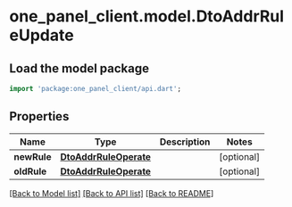 # one_panel_client.model.DtoAddrRuleUpdate

## Load the model package
```dart
import 'package:one_panel_client/api.dart';
```

## Properties
Name | Type | Description | Notes
------------ | ------------- | ------------- | -------------
**newRule** | [**DtoAddrRuleOperate**](DtoAddrRuleOperate.md) |  | [optional] 
**oldRule** | [**DtoAddrRuleOperate**](DtoAddrRuleOperate.md) |  | [optional] 

[[Back to Model list]](../README.md#documentation-for-models) [[Back to API list]](../README.md#documentation-for-api-endpoints) [[Back to README]](../README.md)


